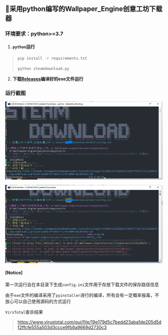 ## 🚀采用python编写的Wallpaper_Engine创意工坊下载器

### 环境要求：python>=3.7

1. #### **`python`运行**

> ```bash
> pip install -r requirements.txt
> 
> python steamdownload.py 
> ```

2. **下载[Releases](https://github.com/captain686/Wallpaper_Engine/releases)编译好的exe文件运行**

### 运行截图

![](img/1.png)

![](img/2.png)

#### **[Notice]**

第一次运行会在本目录下生成`config.ini`文件用于存放下载文件的保存路径信息

由于`exe`文件的编译采用了`pyinstaller`进行的编译，所有会有一定概率报毒，不放心可以自己使用源码的方式运行

`VirsTotal`查杀结果

> https://www.virustotal.com/gui/file/19e179d5c7bedd23aba1de205d5df2ffcfe555a503d3ccce9fb8a9669d2730c3

